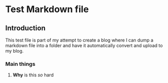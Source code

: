 # Test Markdown file

## Introduction

This test file is part of my attempt to create a blog where I can dump a markdown file into a folder and have it automatically convert and upload to my blog.

### Main things

1. **Why** is this *so* hard
